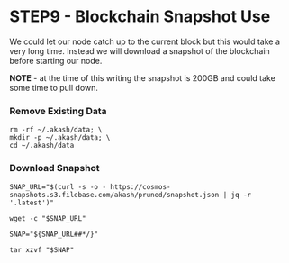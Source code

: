 # STEP9 - Blockchain Snapshot Use

We could let our node catch up to the current block but this would take a very long time. Instead we will download a snapshot of the blockchain before starting our node.

**NOTE** - at the time of this writing the snapshot is 200GB and could take some time to pull down.

### Remove Existing Data

```
rm -rf ~/.akash/data; \
mkdir -p ~/.akash/data; \
cd ~/.akash/data
```

### Download Snapshot&#x20;

```
SNAP_URL="$(curl -s -o - https://cosmos-snapshots.s3.filebase.com/akash/pruned/snapshot.json | jq -r '.latest')"

wget -c "$SNAP_URL"

SNAP="${SNAP_URL##*/}"

tar xzvf "$SNAP"
```
